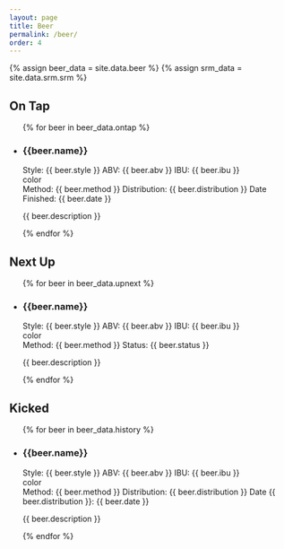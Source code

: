 ```yaml
---
layout: page
title: Beer
permalink: /beer/
order: 4
---
```


{% assign beer_data = site.data.beer %}
{% assign srm_data = site.data.srm.srm %}

## On Tap

<ul class="on-tap">
    {% for beer in beer_data.ontap %}
    <li class="beer">
        <h3 class="beer-name">{{beer.name}}</h3>
        <label class="beer-style">Style: {{ beer.style }}</label>
        <label class="beer-abv">ABV: {{ beer.abv }}</label>
        <label class="beer-ibu">IBU: {{ beer.ibu }}</label>
        <div class="beer-srm {% if beer.srm > 15 %}beer-srm-dark{% else %}beer-srm-ligth{% endif %}" style="background-color: #{{ srm_data[beer.srm] }}">color</div>
        <label class="beer-method">Method: {{ beer.method }}</label>
        <label class="beer-distribution">Distribution: {{ beer.distribution }}</label>
        <label class="beer-date">Date Finished: {{ beer.date }}</label>
        <p class="beer-description">{{ beer.description }}</p>
    </li>
    {% endfor %}
</ul>


## Next Up

<ul class="next-up">
    {% for beer in beer_data.upnext %}
    <li class="beer">
        <h3 class="beer-name">{{beer.name}}</h3>
        <label class="beer-style">Style: {{ beer.style }}</label>
        <label class="beer-abv">ABV: {{ beer.abv }}</label>
        <label class="beer-ibu">IBU: {{ beer.ibu }}</label>
        <div class="beer-srm {% if beer.srm > 15 %}beer-srm-dark{% else %}beer-srm-ligth{% endif %}" style="background-color: #{{ srm_data[beer.srm] }}">color</div>
        <label class="beer-method">Method: {{ beer.method }}</label>
        <label class="beer-status">Status: {{ beer.status }}</label>
        <p class="beer-description">{{ beer.description }}</p>
    </li>
    {% endfor %}
</ul>

## Kicked

<ul class="kicked">
    {% for beer in beer_data.history %}
    <li class="beer">
        <h3 class="beer-name">{{beer.name}}</h3>
        <label class="beer-style">Style: {{ beer.style }}</label>
        <label class="beer-abv">ABV: {{ beer.abv }}</label>
        <label class="beer-ibu">IBU: {{ beer.ibu }}</label>
        <div class="beer-srm {% if beer.srm > 15 %}beer-srm-dark{% else %}beer-srm-ligth{% endif %}" style="background-color: #{{ srm_data[beer.srm] }}">color</div>
        <label class="beer-method">Method: {{ beer.method }}</label>
        <label class="beer-distribution">Distribution: {{ beer.distribution }}</label>
        <label class="beer-date">Date {{ beer.distribution }}: {{ beer.date }}</label>
        <p class="beer-description">{{ beer.description }}</p>
    </li>
    {% endfor %}
</ul>
